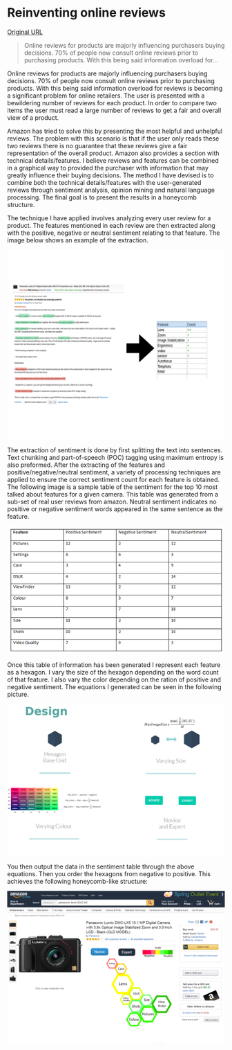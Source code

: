 # Reinventing online reviews

[Original URL](http://gearoidoconnor.ie/blog/2015/10/27/Reinventing-online-reviews.html)

> Online reviews for products are majorly influencing purchasers buying decisions. 70% of people now consult online reviews prior to purchasing products. With this being said information overload for...

Online reviews for products are majorly influencing purchasers buying decisions. 70% of people now consult online reviews prior to purchasing products. With this being said information overload for reviews is becoming a significant problem for online retailers. The user is presented with a bewildering number of reviews for each product. In order to compare two items the user must read a large number of reviews to get a fair and overall view of a product.

Amazon has tried to solve this by presenting the most helpful and unhelpful reviews. The problem with this scenario is that if the user only reads these two reviews there is no guarantee that these reviews give a fair representation of the overall product. Amazon also provides a section with technical details/features. I believe reviews and features can be combined in a graphical way to provided the purchaser with information that may greatly influence their buying decisions. The method I have devised is to combine both the technical details/features with the user-generated reviews through sentiment analysis, opinion mining and natural language processing. The final goal is to present the results in a honeycomb structure.

The technique I have applied involves analyzing every user review for a product. The features mentioned in each review are then extracted along with the positive, negative or neutral sentiment relating to that feature. The image below shows an example of the extraction.

![](https://raw.githubusercontent.com/bawn92/bawn92.github.io/master/assets/img/feature-extraction.png)

The extraction of sentiment is done by first splitting the text into sentences. Text chunking and part-of-speech (POC) tagging using maximum entropy is also preformed. After the extracting of the features and positive/negative/neutral sentiment, a variety of processing techniques are applied to ensure the correct sentiment count for each feature is obtained. The following image is a sample table of the sentiment for the top 10 most talked about features for a given camera. This table was generated from a sub-set of real user reviews from amazon. Neutral sentiment indicates no positive or negative sentiment words appeared in the same sentence as the feature.

![](https://raw.githubusercontent.com/bawn92/bawn92.github.io/master/assets/img/totalcount.png)

Once this table of information has been generated I represent each feature as a hexagon. I vary the size of the hexagon depending on the word count of that feature. I also vary the color depending on the ration of positive and negative sentiment. The equations I generated can be seen in the following picture.

![](https://raw.githubusercontent.com/bawn92/bawn92.github.io/master/assets/img/design.png)

You then output the data in the sentiment table through the above equations. Then you order the hexagons from negative to positive. This achieves the following honeycomb-like structure:

![](https://raw.githubusercontent.com/bawn92/bawn92.github.io/master/assets/img/honeycomb.jpg)
